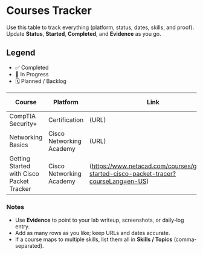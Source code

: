 # Courses Tracker

Use this table to track everything (platform, status, dates, skills, and proof).  
Update **Status**, **Started**, **Completed**, and **Evidence** as you go.

## Legend
- ✅ Completed
- 🚧 In Progress
- 🗓 Planned / Backlog

| Course | Platform | Link | Status | Started | Completed | Skills / Topics | Evidence |
|---|---|---|---|---:|---:|---|---|
| CompTIA Security+ | Certification | (URL) | ✅ | ??? | Need to Confirm | Intro to Cybersecurity | (add later) |
| Networking Basics | Cisco Networking Academy | (URL) | 🚧 | 8/22/2025 | TBD | (add later) | see daily notes |
| Getting Started with Cisco Packet Tracker | Cisco Networking Academy | (https://www.netacad.com/courses/getting-started-cisco-packet-tracer?courseLang=en-US) | ✅ | 8/22/2025 | 8/22/2025 | (add later) | see daily notes |

### Notes
- Use **Evidence** to point to your lab writeup, screenshots, or daily-log entry.
- Add as many rows as you like; keep URLs and dates accurate.
- If a course maps to multiple skills, list them all in **Skills / Topics** (comma-separated).
